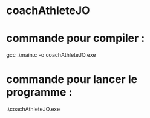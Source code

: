 # coachAthleteJO


# commande pour compiler :
gcc .\main.c -o coachAthleteJO.exe


# commande pour lancer le programme :
.\coachAthleteJO.exe

